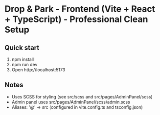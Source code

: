 # Drop & Park - Frontend (Vite + React + TypeScript) - Professional Clean Setup

## Quick start
1. npm install
2. npm run dev
3. Open http://localhost:5173

## Notes
- Uses SCSS for styling (see src/scss and src/pages/AdminPanel/scss)
- Admin panel uses src/pages/AdminPanel/scss/admin.scss
- Aliases: '@' -> src (configured in vite.config.ts and tsconfig.json)